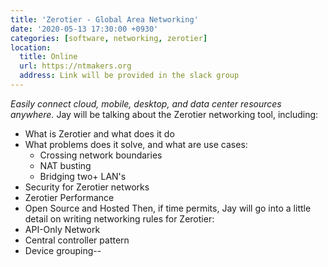 ```yaml
---
title: 'Zerotier - Global Area Networking'
date: '2020-05-13 17:30:00 +0930'
categories: [software, networking, zerotier]
location:
  title: Online
  url: https://ntmakers.org
  address: Link will be provided in the slack group
---
```

*Easily connect cloud, mobile, desktop, and data center resources anywhere.*
Jay will be talking about the Zerotier networking tool, including:
* What is Zerotier and what does it do
* What problems does it solve, and what are use cases:
  * Crossing network boundaries
  * NAT busting
  * Bridging two+ LAN's
* Security for Zerotier networks
* Zerotier Performance
* Open Source and Hosted
Then, if time permits, Jay will go into a little detail on writing networking rules for Zerotier:
* API-Only Network
* Central controller pattern
* Device grouping--
